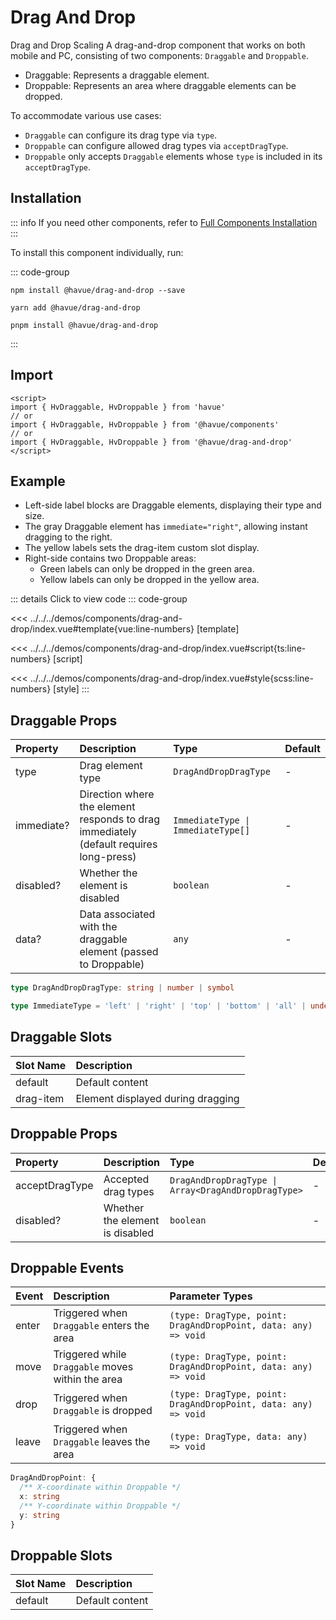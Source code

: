 # Drag And Drop

Drag and Drop Scaling
A drag-and-drop component that works on both mobile and PC, consisting of two components: `Draggable` and `Droppable`.

* Draggable: Represents a draggable element.
* Droppable: Represents an area where draggable elements can be dropped.

To accommodate various use cases:

* `Draggable` can configure its drag type via `type`.
* `Droppable` can configure allowed drag types via `acceptDragType`.
* `Droppable` only accepts `Draggable` elements whose `type` is included in its `acceptDragType`.

## Installation

::: info
If you need other components, refer to [Full Components Installation](./index.md)
:::

To install this component individually, run:

::: code-group

```shell [npm]
npm install @havue/drag-and-drop --save
```

```shell [yarn]
yarn add @havue/drag-and-drop
```

```shell [pnpm]
pnpm install @havue/drag-and-drop
```

:::

## Import

```vue
<script>
import { HvDraggable, HvDroppable } from 'havue'
// or 
import { HvDraggable, HvDroppable } from '@havue/components'
// or
import { HvDraggable, HvDroppable } from '@havue/drag-and-drop'
</script>
```

## Example

* Left-side label blocks are Draggable elements, displaying their type and size.
* The ​gray Draggable element has `immediate="right"`, allowing instant dragging to the right.
* The yellow labels sets the drag-item custom slot display.
* ​Right-side contains two Droppable areas:
  * Green labels can only be dropped in the green area.
  * Yellow labels can only be dropped in the yellow area.

<script setup lang="ts">
import Demo from '@/components/drag-and-drop/index.vue'
</script>

<Demo></Demo>

::: details Click to view code
::: code-group

<<< ../../../demos/components/drag-and-drop/index.vue#template{vue:line-numbers} [template]

<<< ../../../demos/components/drag-and-drop/index.vue#script{ts:line-numbers} [script]

<<< ../../../demos/components/drag-and-drop/index.vue#style{scss:line-numbers} [style]
:::

## Draggable Props

|  Property   |        Description         |      Type      |    Default     |
| :------- | :------------------ | :-------------| :----------- |
| type     | Drag element type         | `DragAndDropDragType`      | -            |
| immediate? | Direction where the element responds to drag immediately (default requires long-press)   | `ImmediateType \| ImmediateType[]`      | -            |
| disabled? | Whether the element is disabled             | `boolean`          | -            |
| data?     | Data associated with the draggable element (passed to Droppable)  | `any`    | -      |

```ts
type DragAndDropDragType: string | number | symbol

type ImmediateType = 'left' | 'right' | 'top' | 'bottom' | 'all' | undefined
```

## Draggable Slots

|   Slot Name       |        Description          |
| :----------- | :------------------ |
| default      | Default content             |
| drag-item    | Element displayed during dragging         |

## Droppable Props

|  Property   |        Description         |      Type      |    Default     |
| :------- | :------------------ | :-------------| :----------- |
| acceptDragType   | Accepted drag types         | `DragAndDropDragType \| Array<DragAndDropDragType>` | - |
| disabled? <Badge type="tip" text="^1.2.0" />| Whether the element is disabled      | `boolean`          | -            |

## Droppable Events

|    Event    |        Description               |            Parameter Types                  |
| :--------- | :----------------------- | :------------------------------------|
| enter     | Triggered when `Draggable` enters the area      | `(type: DragType, point: DragAndDropPoint, data: any) => void`    |
| move      | Triggered while `Draggable` moves within the area | `(type: DragType, point: DragAndDropPoint, data: any) => void`    |
| drop      | Triggered when `Draggable` is dropped        | `(type: DragType, point: DragAndDropPoint, data: any) => void`     |
| leave     | Triggered when `Draggable` leaves the area        | `(type: DragType, data: any) => void`                            |

```ts
DragAndDropPoint: {
  /** X-coordinate within Droppable */
  x: string
  /** Y-coordinate within Droppable */
  y: string
}
```

## Droppable Slots

|   Slot Name  |     Description     |
| :----------- | :------------------ |
|   default    | Default content     |
